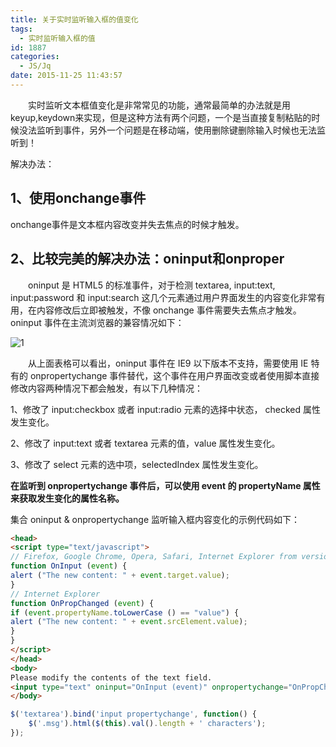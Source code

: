 ```yaml
---
title: 关于实时监听输入框的值变化
tags:
  - 实时监听输入框的值
id: 1887
categories:
  - JS/Jq
date: 2015-11-25 11:43:57
---
```


&emsp;&emsp;实时监听文本框值变化是非常常见的功能，通常最简单的办法就是用keyup,keydown来实现，但是这种方法有两个问题，一个是当直接复制粘贴的时候没法监听到事件，另外一个问题是在移动端，使用删除键删除输入时候也无法监听到！

解决办法：

## 1、使用onchange事件

onchange事件是文本框内容改变并失去焦点的时候才触发。

## 2、比较完美的解决办法：oninput和onproper

&emsp;&emsp;oninput 是 HTML5 的标准事件，对于检测 textarea, input:text, input:password 和 input:search 这几个元素通过用户界面发生的内容变化非常有用，在内容修改后立即被触发，不像 onchange 事件需要失去焦点才触发。oninput 事件在主流浏览器的兼容情况如下：

![1](http://www.npm8.com/wp-content/uploads/2015/11/1.jpg)

&emsp;&emsp;从上面表格可以看出，oninput 事件在 IE9 以下版本不支持，需要使用 IE 特有的 onpropertychange 事件替代，这个事件在用户界面改变或者使用脚本直接修改内容两种情况下都会触发，有以下几种情况：

1、修改了 input:checkbox 或者 input:radio 元素的选择中状态， checked 属性发生变化。


2、修改了 input:text 或者 textarea 元素的值，value 属性发生变化。

3、修改了 select 元素的选中项，selectedIndex 属性发生变化。

**在监听到 onpropertychange 事件后，可以使用 event 的 propertyName 属性来获取发生变化的属性名称。**

集合 oninput &amp; onpropertychange 监听输入框内容变化的示例代码如下：
```html
<head>
<script type="text/javascript">
// Firefox, Google Chrome, Opera, Safari, Internet Explorer from version 9
function OnInput (event) {
alert ("The new content: " + event.target.value);
}
// Internet Explorer
function OnPropChanged (event) {
if (event.propertyName.toLowerCase () == "value") {
alert ("The new content: " + event.srcElement.value);
}
}
</script>
</head>
<body>
Please modify the contents of the text field.
<input type="text" oninput="OnInput (event)" onpropertychange="OnPropChanged (event)" value="Text field" />
</body>
```
```javascript
$('textarea').bind('input propertychange', function() {
    $('.msg').html($(this).val().length + ' characters');
});
```